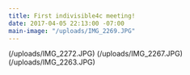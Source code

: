 ```yaml
---
title: First indivisible4c meeting!
date: 2017-04-05 22:13:00 -07:00
main-image: "/uploads/IMG_2269.JPG"
---
```


(/uploads/IMG_2272.JPG)
(/uploads/IMG_2267.JPG)
(/uploads/IMG_2263.JPG)